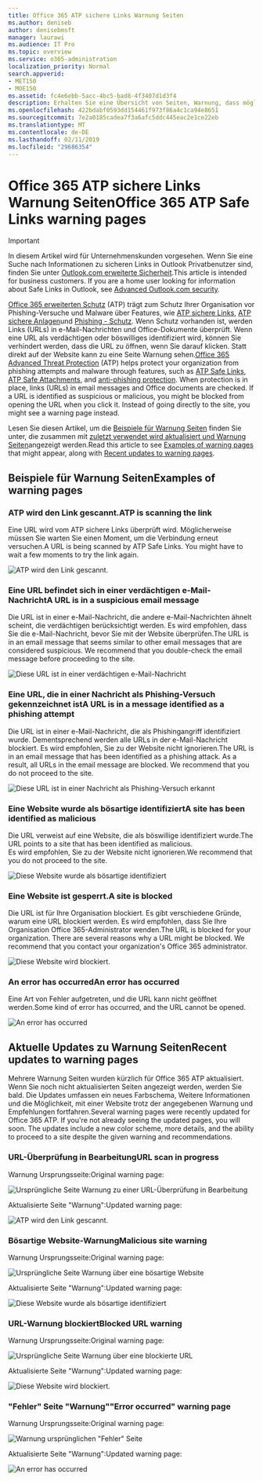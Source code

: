 ```yaml
---
title: Office 365 ATP sichere Links Warnung Seiten
ms.author: deniseb
author: denisebmsft
manager: laurawi
ms.audience: IT Pro
ms.topic: overview
ms.service: o365-administration
localization_priority: Normal
search.appverid:
- MET150
- MOE150
ms.assetid: fc4e6ebb-5acc-4bc5-bad8-4f3407d1d3f4
description: Erhalten Sie eine Übersicht von Seiten, Warnung, dass möglicherweise bei Office 365 erweiterte Schutz bei der Arbeit wird angezeigt.
ms.openlocfilehash: 422bdabf0593dd154461f973f86a4c1ca94e8651
ms.sourcegitcommit: 7e2a0185cadea7f3a6afc5ddc445eac2e1ce22eb
ms.translationtype: MT
ms.contentlocale: de-DE
ms.lasthandoff: 02/11/2019
ms.locfileid: "29686354"
---
```

# <a name="office-365-atp-safe-links-warning-pages"></a><span data-ttu-id="f3c40-103">Office 365 ATP sichere Links Warnung Seiten</span><span class="sxs-lookup"><span data-stu-id="f3c40-103">Office 365 ATP Safe Links warning pages</span></span>

> [!IMPORTANT]
> <span data-ttu-id="f3c40-p101">In diesem Artikel wird für Unternehmenskunden vorgesehen. Wenn Sie eine Suche nach Informationen zu sicheren Links in Outlook Privatbenutzer sind, finden Sie unter [Outlook.com erweiterte Sicherheit](https://support.office.com/article/advanced-outlook-com-security-for-office-365-subscribers-882d2243-eab9-4545-a58a-b36fee4a46e2).</span><span class="sxs-lookup"><span data-stu-id="f3c40-p101">This article is intended for business customers. If you are a home user looking for information about Safe Links in Outlook, see [Advanced Outlook.com security](https://support.office.com/article/advanced-outlook-com-security-for-office-365-subscribers-882d2243-eab9-4545-a58a-b36fee4a46e2).</span></span>

<span data-ttu-id="f3c40-p102">[Office 365 erweiterten Schutz](office-365-atp.md) (ATP) trägt zum Schutz Ihrer Organisation vor Phishing-Versuche und Malware über Features, wie [ATP sichere Links](atp-safe-links.md), [ATP sichere Anlagen](atp-safe-attachments.md)und [Phishing - Schutz](anti-phishing-protection.md). Wenn Schutz vorhanden ist, werden Links (URLs) in e-Mail-Nachrichten und Office-Dokumente überprüft. Wenn eine URL als verdächtigen oder böswilliges identifiziert wird, können Sie verhindert werden, dass die URL zu öffnen, wenn Sie darauf klicken. Statt direkt auf der Website kann zu eine Seite Warnung sehen.</span><span class="sxs-lookup"><span data-stu-id="f3c40-p102">[Office 365 Advanced Threat Protection](office-365-atp.md) (ATP) helps protect your organization from phishing attempts and malware through features, such as [ATP Safe Links](atp-safe-links.md), [ATP Safe Attachments](atp-safe-attachments.md), and [anti-phishing protection](anti-phishing-protection.md). When protection is in place, links (URLs) in email messages and Office documents are checked. If a URL is identified as suspicious or malicious, you might be blocked from opening the URL when you click it. Instead of going directly to the site, you might see a warning page instead.</span></span> 
  
<span data-ttu-id="f3c40-110">Lesen Sie diesen Artikel, um die [Beispiele für Warnung Seiten](atp-safe-links-warning-pages.md#examples) finden Sie unter, die zusammen mit [zuletzt verwendet wird aktualisiert und Warnung Seiten](atp-safe-links-warning-pages.md#updates)angezeigt werden.</span><span class="sxs-lookup"><span data-stu-id="f3c40-110">Read this article to see [Examples of warning pages](atp-safe-links-warning-pages.md#examples) that might appear, along with [Recent updates to warning pages](atp-safe-links-warning-pages.md#updates).</span></span>
  
## <a name="examples-of-warning-pages"></a><span data-ttu-id="f3c40-111">Beispiele für Warnung Seiten</span><span class="sxs-lookup"><span data-stu-id="f3c40-111">Examples of warning pages</span></span>

### <a name="atp-is-scanning-the-link"></a><span data-ttu-id="f3c40-112">ATP wird den Link gescannt.</span><span class="sxs-lookup"><span data-stu-id="f3c40-112">ATP is scanning the link</span></span>

<span data-ttu-id="f3c40-p103">Eine URL wird vom ATP sichere Links überprüft wird. Möglicherweise müssen Sie warten Sie einen Moment, um die Verbindung erneut versuchen.</span><span class="sxs-lookup"><span data-stu-id="f3c40-p103">A URL is being scanned by ATP Safe Links. You might have to wait a few moments to try the link again.</span></span>

![ATP wird den Link gescannt.](media/ee8dd5ed-6b91-4248-b054-12b719e8d0ed.png)

### <a name="a-url-is-in-a-suspicious-email-message"></a><span data-ttu-id="f3c40-116">Eine URL befindet sich in einer verdächtigen e-Mail-Nachricht</span><span class="sxs-lookup"><span data-stu-id="f3c40-116">A URL is in a suspicious email message</span></span>

<span data-ttu-id="f3c40-p104">Die URL ist in einer e-Mail-Nachricht, die andere e-Mail-Nachrichten ähnelt scheint, die verdächtigen berücksichtigt werden. Es wird empfohlen, dass Sie die e-Mail-Nachricht, bevor Sie mit der Website überprüfen.</span><span class="sxs-lookup"><span data-stu-id="f3c40-p104">The URL is in an email message that seems similar to other email messages that are considered suspicious. We recommend that you double-check the email message before proceeding to the site.</span></span>

![Diese URL ist in einer verdächtigen e-Mail-Nachricht](media/33f57923-23e3-4b0f-838b-6ad589ba897b.png)

### <a name="a-url-is-in-a-message-identified-as-a-phishing-attempt"></a><span data-ttu-id="f3c40-120">Eine URL, die in einer Nachricht als Phishing-Versuch gekennzeichnet ist</span><span class="sxs-lookup"><span data-stu-id="f3c40-120">A URL is in a message identified as a phishing attempt</span></span>

<span data-ttu-id="f3c40-p105">Die URL ist in einer e-Mail-Nachricht, die als Phishingangriff identifiziert wurde. Dementsprechend werden alle URLs in der e-Mail-Nachricht blockiert. Es wird empfohlen, Sie zu der Website nicht ignorieren.</span><span class="sxs-lookup"><span data-stu-id="f3c40-p105">The URL is in an email message that has been identified as a phishing attack. As a result, all URLs in the email message are blocked. We recommend that you do not proceed to the site.</span></span>

![Diese URL ist in einer Nachricht als Phishing-Versuch erkannt](media/6e544a28-0604-4821-aba6-d5a57bb917e5.png)

### <a name="a-site-has-been-identified-as-malicious"></a><span data-ttu-id="f3c40-125">Eine Website wurde als bösartige identifiziert</span><span class="sxs-lookup"><span data-stu-id="f3c40-125">A site has been identified as malicious</span></span>

<span data-ttu-id="f3c40-126">Die URL verweist auf eine Website, die als böswillige identifiziert wurde.</span><span class="sxs-lookup"><span data-stu-id="f3c40-126">The URL points to a site that has been identified as malicious.</span></span>  <br/> <span data-ttu-id="f3c40-127">Es wird empfohlen, Sie zu der Website nicht ignorieren.</span><span class="sxs-lookup"><span data-stu-id="f3c40-127">We recommend that you do not proceed to the site.</span></span>

![Diese Website wurde als bösartige identifiziert](media/058883c8-23f0-4672-9c1c-66b084796177.png)

### <a name="a-site-is-blocked"></a><span data-ttu-id="f3c40-129">Eine Website ist gesperrt.</span><span class="sxs-lookup"><span data-stu-id="f3c40-129">A site is blocked</span></span>

<span data-ttu-id="f3c40-p106">Die URL ist für Ihre Organisation blockiert. Es gibt verschiedene Gründe, warum eine URL blockiert werden. Es wird empfohlen, dass Sie Ihre Organisation Office 365-Administrator wenden.</span><span class="sxs-lookup"><span data-stu-id="f3c40-p106">The URL is blocked for your organization. There are several reasons why a URL might be blocked. We recommend that you contact your organization's Office 365 administrator.</span></span>

![Diese Website wird blockiert.](media/6b4bda2d-a1e6-419e-8b10-588e83c3af3f.png)

### <a name="an-error-has-occurred"></a><span data-ttu-id="f3c40-134">An error has occurred</span><span class="sxs-lookup"><span data-stu-id="f3c40-134">An error has occurred</span></span>

<span data-ttu-id="f3c40-135">Eine Art von Fehler aufgetreten, und die URL kann nicht geöffnet werden.</span><span class="sxs-lookup"><span data-stu-id="f3c40-135">Some kind of error has occurred, and the URL cannot be opened.</span></span>

![An error has occurred](media/2f7465a4-1cf4-4c1c-b7d4-3c07e4b795b4.png)

## <a name="recent-updates-to-warning-pages"></a><span data-ttu-id="f3c40-137">Aktuelle Updates zu Warnung Seiten</span><span class="sxs-lookup"><span data-stu-id="f3c40-137">Recent updates to warning pages</span></span>

<span data-ttu-id="f3c40-p107">Mehrere Warnung Seiten wurden kürzlich für Office 365 ATP aktualisiert. Wenn Sie noch nicht aktualisierten Seiten angezeigt werden, werden Sie bald. Die Updates umfassen ein neues Farbschema, Weitere Informationen und die Möglichkeit, mit einer Website trotz der angegebenen Warnung und Empfehlungen fortfahren.</span><span class="sxs-lookup"><span data-stu-id="f3c40-p107">Several warning pages were recently updated for Office 365 ATP. If you're not already seeing the updated pages, you will soon. The updates include a new color scheme, more details, and the ability to proceed to a site despite the given warning and recommendations.</span></span>

### <a name="url-scan-in-progress"></a><span data-ttu-id="f3c40-141">URL-Überprüfung in Bearbeitung</span><span class="sxs-lookup"><span data-stu-id="f3c40-141">URL scan in progress</span></span>

<span data-ttu-id="f3c40-142">Warnung Ursprungsseite:</span><span class="sxs-lookup"><span data-stu-id="f3c40-142">Original warning page:</span></span>

![Ursprüngliche Seite Warnung zu einer URL-Überprüfung in Bearbeitung](media/04368763-763f-43d6-94a4-a48291d36893.png)

<span data-ttu-id="f3c40-144">Aktualisierte Seite "Warnung":</span><span class="sxs-lookup"><span data-stu-id="f3c40-144">Updated warning page:</span></span>

![ATP wird den Link gescannt.](media/ee8dd5ed-6b91-4248-b054-12b719e8d0ed.png)

### <a name="malicious-site-warning"></a><span data-ttu-id="f3c40-146">Bösartige Website-Warnung</span><span class="sxs-lookup"><span data-stu-id="f3c40-146">Malicious site warning</span></span>

<span data-ttu-id="f3c40-147">Warnung Ursprungsseite:</span><span class="sxs-lookup"><span data-stu-id="f3c40-147">Original warning page:</span></span>

![Ursprüngliche Seite Warnung über eine bösartige Website](media/b9efda09-6dd8-46ef-82cb-56e4d538b8f5.png)

<span data-ttu-id="f3c40-149">Aktualisierte Seite "Warnung":</span><span class="sxs-lookup"><span data-stu-id="f3c40-149">Updated warning page:</span></span>

![Diese Website wurde als bösartige identifiziert](media/058883c8-23f0-4672-9c1c-66b084796177.png)

### <a name="blocked-url-warning"></a><span data-ttu-id="f3c40-151">URL-Warnung blockiert</span><span class="sxs-lookup"><span data-stu-id="f3c40-151">Blocked URL warning</span></span>

<span data-ttu-id="f3c40-152">Warnung Ursprungsseite:</span><span class="sxs-lookup"><span data-stu-id="f3c40-152">Original warning page:</span></span>

![Ursprüngliche Seite Warnung über eine blockierte URL](media/3d6ba028-30bf-45fc-958e-d3aad3defc83.png)

<span data-ttu-id="f3c40-154">Aktualisierte Seite "Warnung":</span><span class="sxs-lookup"><span data-stu-id="f3c40-154">Updated warning page:</span></span>

![Diese Website wird blockiert.](media/6b4bda2d-a1e6-419e-8b10-588e83c3af3f.png)

### <a name="error-occurred-warning-page"></a><span data-ttu-id="f3c40-156">"Fehler" Seite "Warnung"</span><span class="sxs-lookup"><span data-stu-id="f3c40-156">"Error occurred" warning page</span></span>

<span data-ttu-id="f3c40-157">Warnung Ursprungsseite:</span><span class="sxs-lookup"><span data-stu-id="f3c40-157">Original warning page:</span></span>

![Warnung ursprünglichen "Fehler" Seite](media/9aaa4383-2f23-48be-bdaa-8efbcb2acc70.png)

<span data-ttu-id="f3c40-159">Aktualisierte Seite "Warnung":</span><span class="sxs-lookup"><span data-stu-id="f3c40-159">Updated warning page:</span></span>

![An error has occurred](media/2f7465a4-1cf4-4c1c-b7d4-3c07e4b795b4.png)
   

